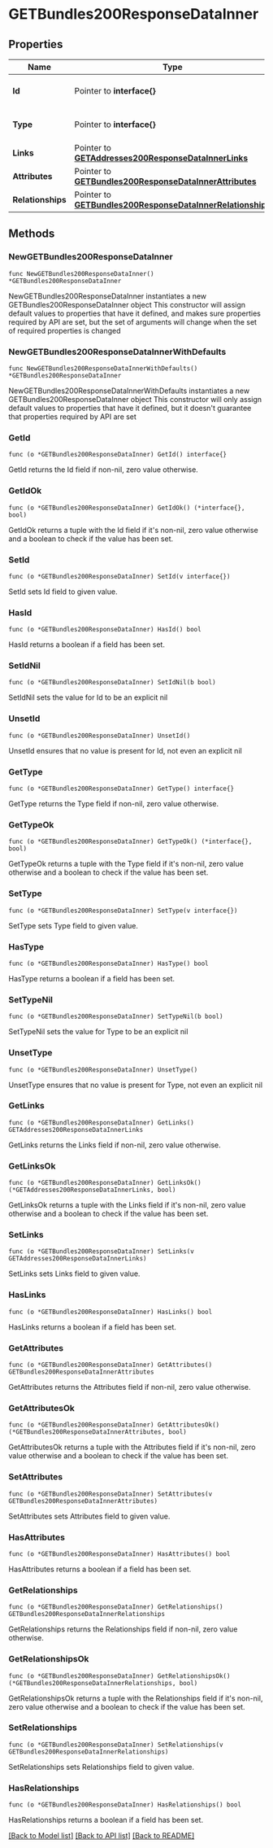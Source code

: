 # GETBundles200ResponseDataInner

## Properties

Name | Type | Description | Notes
------------ | ------------- | ------------- | -------------
**Id** | Pointer to **interface{}** | The resource&#39;s id | [optional] 
**Type** | Pointer to **interface{}** | The resource&#39;s type | [optional] 
**Links** | Pointer to [**GETAddresses200ResponseDataInnerLinks**](GETAddresses200ResponseDataInnerLinks.md) |  | [optional] 
**Attributes** | Pointer to [**GETBundles200ResponseDataInnerAttributes**](GETBundles200ResponseDataInnerAttributes.md) |  | [optional] 
**Relationships** | Pointer to [**GETBundles200ResponseDataInnerRelationships**](GETBundles200ResponseDataInnerRelationships.md) |  | [optional] 

## Methods

### NewGETBundles200ResponseDataInner

`func NewGETBundles200ResponseDataInner() *GETBundles200ResponseDataInner`

NewGETBundles200ResponseDataInner instantiates a new GETBundles200ResponseDataInner object
This constructor will assign default values to properties that have it defined,
and makes sure properties required by API are set, but the set of arguments
will change when the set of required properties is changed

### NewGETBundles200ResponseDataInnerWithDefaults

`func NewGETBundles200ResponseDataInnerWithDefaults() *GETBundles200ResponseDataInner`

NewGETBundles200ResponseDataInnerWithDefaults instantiates a new GETBundles200ResponseDataInner object
This constructor will only assign default values to properties that have it defined,
but it doesn't guarantee that properties required by API are set

### GetId

`func (o *GETBundles200ResponseDataInner) GetId() interface{}`

GetId returns the Id field if non-nil, zero value otherwise.

### GetIdOk

`func (o *GETBundles200ResponseDataInner) GetIdOk() (*interface{}, bool)`

GetIdOk returns a tuple with the Id field if it's non-nil, zero value otherwise
and a boolean to check if the value has been set.

### SetId

`func (o *GETBundles200ResponseDataInner) SetId(v interface{})`

SetId sets Id field to given value.

### HasId

`func (o *GETBundles200ResponseDataInner) HasId() bool`

HasId returns a boolean if a field has been set.

### SetIdNil

`func (o *GETBundles200ResponseDataInner) SetIdNil(b bool)`

 SetIdNil sets the value for Id to be an explicit nil

### UnsetId
`func (o *GETBundles200ResponseDataInner) UnsetId()`

UnsetId ensures that no value is present for Id, not even an explicit nil
### GetType

`func (o *GETBundles200ResponseDataInner) GetType() interface{}`

GetType returns the Type field if non-nil, zero value otherwise.

### GetTypeOk

`func (o *GETBundles200ResponseDataInner) GetTypeOk() (*interface{}, bool)`

GetTypeOk returns a tuple with the Type field if it's non-nil, zero value otherwise
and a boolean to check if the value has been set.

### SetType

`func (o *GETBundles200ResponseDataInner) SetType(v interface{})`

SetType sets Type field to given value.

### HasType

`func (o *GETBundles200ResponseDataInner) HasType() bool`

HasType returns a boolean if a field has been set.

### SetTypeNil

`func (o *GETBundles200ResponseDataInner) SetTypeNil(b bool)`

 SetTypeNil sets the value for Type to be an explicit nil

### UnsetType
`func (o *GETBundles200ResponseDataInner) UnsetType()`

UnsetType ensures that no value is present for Type, not even an explicit nil
### GetLinks

`func (o *GETBundles200ResponseDataInner) GetLinks() GETAddresses200ResponseDataInnerLinks`

GetLinks returns the Links field if non-nil, zero value otherwise.

### GetLinksOk

`func (o *GETBundles200ResponseDataInner) GetLinksOk() (*GETAddresses200ResponseDataInnerLinks, bool)`

GetLinksOk returns a tuple with the Links field if it's non-nil, zero value otherwise
and a boolean to check if the value has been set.

### SetLinks

`func (o *GETBundles200ResponseDataInner) SetLinks(v GETAddresses200ResponseDataInnerLinks)`

SetLinks sets Links field to given value.

### HasLinks

`func (o *GETBundles200ResponseDataInner) HasLinks() bool`

HasLinks returns a boolean if a field has been set.

### GetAttributes

`func (o *GETBundles200ResponseDataInner) GetAttributes() GETBundles200ResponseDataInnerAttributes`

GetAttributes returns the Attributes field if non-nil, zero value otherwise.

### GetAttributesOk

`func (o *GETBundles200ResponseDataInner) GetAttributesOk() (*GETBundles200ResponseDataInnerAttributes, bool)`

GetAttributesOk returns a tuple with the Attributes field if it's non-nil, zero value otherwise
and a boolean to check if the value has been set.

### SetAttributes

`func (o *GETBundles200ResponseDataInner) SetAttributes(v GETBundles200ResponseDataInnerAttributes)`

SetAttributes sets Attributes field to given value.

### HasAttributes

`func (o *GETBundles200ResponseDataInner) HasAttributes() bool`

HasAttributes returns a boolean if a field has been set.

### GetRelationships

`func (o *GETBundles200ResponseDataInner) GetRelationships() GETBundles200ResponseDataInnerRelationships`

GetRelationships returns the Relationships field if non-nil, zero value otherwise.

### GetRelationshipsOk

`func (o *GETBundles200ResponseDataInner) GetRelationshipsOk() (*GETBundles200ResponseDataInnerRelationships, bool)`

GetRelationshipsOk returns a tuple with the Relationships field if it's non-nil, zero value otherwise
and a boolean to check if the value has been set.

### SetRelationships

`func (o *GETBundles200ResponseDataInner) SetRelationships(v GETBundles200ResponseDataInnerRelationships)`

SetRelationships sets Relationships field to given value.

### HasRelationships

`func (o *GETBundles200ResponseDataInner) HasRelationships() bool`

HasRelationships returns a boolean if a field has been set.


[[Back to Model list]](../README.md#documentation-for-models) [[Back to API list]](../README.md#documentation-for-api-endpoints) [[Back to README]](../README.md)


